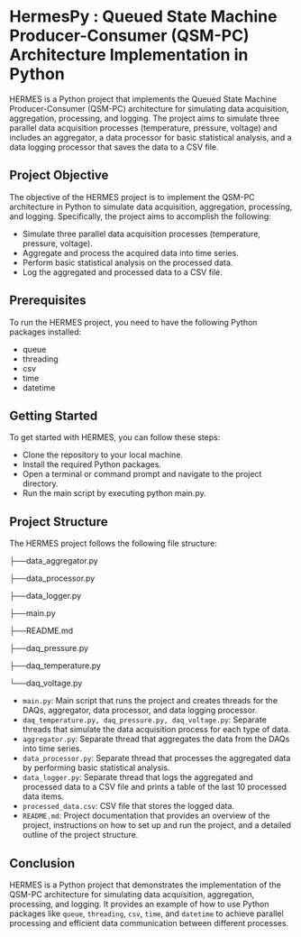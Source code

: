 # HermesPy : Queued State Machine Producer-Consumer (QSM-PC) Architecture Implementation in Python

HERMES is a Python project that implements the Queued State Machine Producer-Consumer (QSM-PC) architecture for simulating data acquisition, aggregation, processing, and logging. The project aims to simulate three parallel data acquisition processes (temperature, pressure, voltage) and includes an aggregator, a data processor for basic statistical analysis, and a data logging processor that saves the data to a CSV file.

## Project Objective

The objective of the HERMES project is to implement the QSM-PC architecture in Python to simulate data acquisition, aggregation, processing, and logging. Specifically, the project aims to accomplish the following:

- Simulate three parallel data acquisition processes (temperature, pressure, voltage).
- Aggregate and process the acquired data into time series.
- Perform basic statistical analysis on the processed data.
- Log the aggregated and processed data to a CSV file.

## Prerequisites

To run the HERMES project, you need to have the following Python packages installed:

- queue
- threading
- csv
- time
- datetime

## Getting Started

To get started with HERMES, you can follow these steps:

- Clone the repository to your local machine.
- Install the required Python packages.
- Open a terminal or command prompt and navigate to the project directory.
- Run the main script by executing python main.py.

## Project Structure

The HERMES project follows the following file structure:

├──data_aggregator.py

├──data_processor.py

├──data_logger.py

├──main.py

├──README.md

├──daq_pressure.py

├──daq_temperature.py

└──daq_voltage.py


- `main.py`: Main script that runs the project and creates threads for the DAQs, aggregator, data processor, and data logging processor.
- `daq_temperature.py, daq_pressure.py, daq_voltage.py`: Separate threads that simulate the data acquisition process for each type of data.
- `aggregator.py`: Separate thread that aggregates the data from the DAQs into time series.
- `data_processor.py`: Separate thread that processes the aggregated data by performing basic statistical analysis.
- `data_logger.py`: Separate thread that logs the aggregated and processed data to a CSV file and prints a table of the last 10 processed data items.
- `processed_data.csv`: CSV file that stores the logged data.
- `README.md`: Project documentation that provides an overview of the project, instructions on how to set up and run the project, and a detailed outline of the project structure.

## Conclusion
HERMES is a Python project that demonstrates the implementation of the QSM-PC architecture for simulating data acquisition, aggregation, processing, and logging. It provides an example of how to use Python packages like `queue`, `threading`, `csv`, `time`, and `datetime` to achieve parallel processing and efficient data communication between different processes.